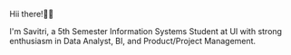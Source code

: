 Hii there!👋🏻 

I'm Savitri, a 5th Semester Information Systems Student at UI with strong enthusiasm in Data Analyst, BI, and Product/Project Management.
